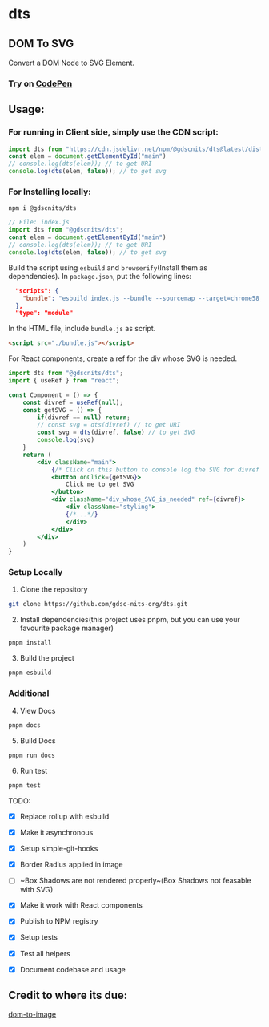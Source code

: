 # dts
## DOM To SVG

Convert a DOM Node to SVG Element.

### Try on [CodePen](https://codepen.io/jdeepd/pen/BaPXRev)

## Usage:

### For running in Client side, simply use the CDN script:
```js
import dts from "https://cdn.jsdelivr.net/npm/@gdscnits/dts@latest/dist/index.min.js";
const elem = document.getElementById("main")
// console.log(dts(elem)); // to get URI
console.log(dts(elem, false)); // to get svg
```

### For Installing locally:

```console
npm i @gdscnits/dts
```

```js
// File: index.js
import dts from "@gdscnits/dts";
const elem = document.getElementById("main")
// console.log(dts(elem)); // to get URI
console.log(dts(elem, false)); // to get svg
```

Build the script using `esbuild` and `browserify`(Install them as dependencies). In `package.json`,
put the following lines:

```json
  "scripts": {
    "bundle": "esbuild index.js --bundle --sourcemap --target=chrome58,firefox57,safari11,edge16 --outfile=bundle.js"
  },
  "type": "module"
```

In the HTML file, include `bundle.js` as script.
```html
<script src="./bundle.js"></script>
```


For React components, create a ref for the div whose SVG is needed.
```jsx
import dts from "@gdscnits/dts";
import { useRef } from "react";

const Component = () => {
    const divref = useRef(null);
    const getSVG = () => {
        if(divref == null) return;
        // const svg = dts(divref) // to get URI
        const svg = dts(divref, false) // to get SVG
        console.log(svg)
    }
    return (
        <div className="main">
            {/* Click on this button to console log the SVG for divref */}
            <button onClick={getSVG}>
                Click me to get SVG
            </button>
            <div className="div_whose_SVG_is_needed" ref={divref}>
                <div className="styling">
                {/*...*/}
                </div>
            </div>
        </div>
    )
}

```

### Setup Locally
1. Clone the repository
```sh
git clone https://github.com/gdsc-nits-org/dts.git
```
2. Install dependencies(this project uses pnpm, but you can use your favourite package manager)
```sh
pnpm install
```
3. Build the project
```sh
pnpm esbuild
```

### Additional
4. View Docs
```sh
pnpm docs
```

5. Build Docs
```sh
pnpm run docs
```

6. Run test
```sh
pnpm test
```

TODO:

- [x] Replace rollup with esbuild
- [x] Make it asynchronous
- [x] Setup simple-git-hooks
- [x] Border Radius applied in image
- [ ] ~Box Shadows are not rendered properly~(Box Shadows not feasable with SVG)
- [x] Make it work with React components
- [x] Publish to NPM registry
- [x] Setup tests
- [x] Test all helpers
- [x] Document codebase and usage


## Credit to where its due:
[dom-to-image](https://github.com/tsayen/dom-to-image)